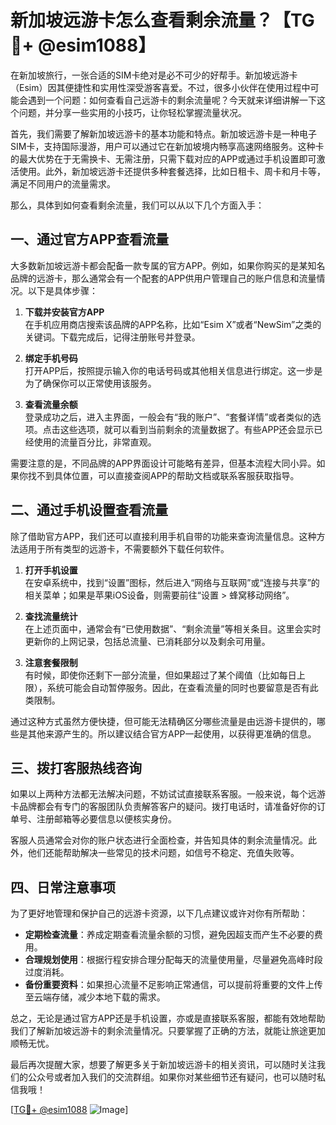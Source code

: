 # 新加坡远游卡怎么查看剩余流量？【TG💪+ @esim1088】

在新加坡旅行，一张合适的SIM卡绝对是必不可少的好帮手。新加坡远游卡（Esim）因其便捷性和实用性深受游客喜爱。不过，很多小伙伴在使用过程中可能会遇到一个问题：如何查看自己远游卡的剩余流量呢？今天就来详细讲解一下这个问题，并分享一些实用的小技巧，让你轻松掌握流量状况。

首先，我们需要了解新加坡远游卡的基本功能和特点。新加坡远游卡是一种电子SIM卡，支持国际漫游，用户可以通过它在新加坡境内畅享高速网络服务。这种卡的最大优势在于无需换卡、无需注册，只需下载对应的APP或通过手机设置即可激活使用。此外，新加坡远游卡还提供多种套餐选择，比如日租卡、周卡和月卡等，满足不同用户的流量需求。

那么，具体到如何查看剩余流量，我们可以从以下几个方面入手：

## 一、通过官方APP查看流量

大多数新加坡远游卡都会配备一款专属的官方APP。例如，如果你购买的是某知名品牌的远游卡，那么通常会有一个配套的APP供用户管理自己的账户信息和流量情况。以下是具体步骤：

1. **下载并安装官方APP**  
   在手机应用商店搜索该品牌的APP名称，比如“Esim X”或者“NewSim”之类的关键词。下载完成后，记得注册账号并登录。

2. **绑定手机号码**  
   打开APP后，按照提示输入你的电话号码或其他相关信息进行绑定。这一步是为了确保你可以正常使用该服务。

3. **查看流量余额**  
   登录成功之后，进入主界面，一般会有“我的账户”、“套餐详情”或者类似的选项。点击这些选项，就可以看到当前剩余的流量数据了。有些APP还会显示已经使用的流量百分比，非常直观。

需要注意的是，不同品牌的APP界面设计可能略有差异，但基本流程大同小异。如果你找不到具体位置，可以直接查阅APP的帮助文档或联系客服获取指导。

## 二、通过手机设置查看流量

除了借助官方APP，我们还可以直接利用手机自带的功能来查询流量信息。这种方法适用于所有类型的远游卡，不需要额外下载任何软件。

1. **打开手机设置**  
   在安卓系统中，找到“设置”图标，然后进入“网络与互联网”或“连接与共享”的相关菜单；如果是苹果iOS设备，则需要前往“设置 > 蜂窝移动网络”。

2. **查找流量统计**  
   在上述页面中，通常会有“已使用数据”、“剩余流量”等相关条目。这里会实时更新你的上网记录，包括总流量、已消耗部分以及剩余可用量。

3. **注意套餐限制**  
   有时候，即使你还剩下一部分流量，但如果超过了某个阈值（比如每日上限），系统可能会自动暂停服务。因此，在查看流量的同时也要留意是否有此类限制。

通过这种方式虽然方便快捷，但可能无法精确区分哪些流量是由远游卡提供的，哪些是其他来源产生的。所以建议结合官方APP一起使用，以获得更准确的信息。

## 三、拨打客服热线咨询

如果以上两种方法都无法解决问题，不妨试试直接联系客服。一般来说，每个远游卡品牌都会有专门的客服团队负责解答客户的疑问。拨打电话时，请准备好你的订单号、注册邮箱等必要信息以便核实身份。

客服人员通常会对你的账户状态进行全面检查，并告知具体的剩余流量情况。此外，他们还能帮助解决一些常见的技术问题，如信号不稳定、充值失败等。

## 四、日常注意事项

为了更好地管理和保护自己的远游卡资源，以下几点建议或许对你有所帮助：

- **定期检查流量**：养成定期查看流量余额的习惯，避免因超支而产生不必要的费用。
- **合理规划使用**：根据行程安排合理分配每天的流量使用量，尽量避免高峰时段过度消耗。
- **备份重要资料**：如果担心流量不足影响正常通信，可以提前将重要的文件上传至云端存储，减少本地下载的需求。

总之，无论是通过官方APP还是手机设置，亦或是直接联系客服，都能有效地帮助我们了解新加坡远游卡的剩余流量情况。只要掌握了正确的方法，就能让旅途更加顺畅无忧。

最后再次提醒大家，想要了解更多关于新加坡远游卡的相关资讯，可以随时关注我们的公众号或者加入我们的交流群组。如果你对某些细节还有疑问，也可以随时私信我哦！

[[TG💪+ @esim1088](https://t.me/s/esim1088) ![Image](https://i.postimg.cc/4NQfJmqS/Snipaste-2025-05-13-00-14-12.png)]